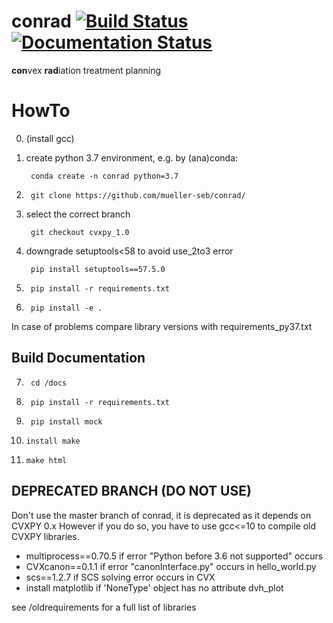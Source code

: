 conrad [![Build Status](https://travis-ci.org/bungun/conrad.svg?branch=master)](https://travis-ci.org/bungun/conrad) [![Documentation Status](https://readthedocs.org/projects/conrad/badge/?version=latest)](http://conrad.readthedocs.io/en/latest/?badge=latest)
===

**con**vex **rad**iation treatment planning

# HowTo
0. (install gcc)
1. create python 3.7 environment, e.g. by (ana)conda:

        conda create -n conrad python=3.7

2.      git clone https://github.com/mueller-seb/conrad/
3. select the correct branch

        git checkout cvxpy_1.0

4. downgrade setuptools<58 to avoid use_2to3 error

        pip install setuptools==57.5.0

5.      pip install -r requirements.txt
6.      pip install -e .

In case of problems compare library versions with requirements_py37.txt

## Build Documentation
7.      cd /docs
8.      pip install -r requirements.txt
9.      pip install mock
10.     install make
11.     make html


## DEPRECATED BRANCH (DO NOT USE)
Don't use the master branch of conrad, it is deprecated as it depends on CVXPY 0.x
However if you do so, you have to use gcc<=10 to compile old CVXPY libraries.

- multiprocess==0.70.5 if error "Python before 3.6 not supported" occurs
- CVXcanon==0.1.1 if error "canonInterface.py" occurs in hello_world.py
- scs==1.2.7 if SCS solving error occurs in CVX
- install matplotlib if 'NoneType' object has no attribute dvh_plot

see /oldrequirements for a full list of libraries
